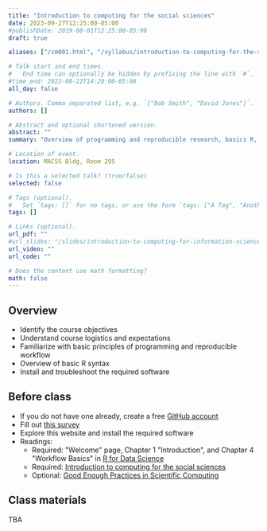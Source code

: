```yaml
---
title: "Introduction to computing for the social sciences"
date: 2023-09-27T12:25:00-05:00
#publishDate: 2019-08-01T12:25:00-05:00
draft: true

aliases: ["/cm001.html", "/syllabus/introduction-to-computing-for-the-social-sciences/"]

# Talk start and end times.
#   End time can optionally be hidden by prefixing the line with `#`.
#time_end: 2022-08-22T14:20:00-05:00
all_day: false

# Authors. Comma separated list, e.g. `["Bob Smith", "David Jones"]`.
authors: []

# Abstract and optional shortened version.
abstract: ""
summary: "Overview of programming and reproducible research, basics R, and course logistics."

# Location of event.
location: MACSS Bldg, Room 295

# Is this a selected talk? (true/false)
selected: false

# Tags (optional).
#   Set `tags: []` for no tags, or use the form `tags: ["A Tag", "Another Tag"]` for one or more tags.
tags: []

# Links (optional).
url_pdf: ""
#url_slides: "/slides/introduction-to-computing-for-information-science/"
url_video: ""
url_code: ""

# Does the content use math formatting?
math: false
---
```




## Overview

* Identify the course objectives
* Understand course logistics and expectations
* Familiarize with basic principles of programming and reproducible workflow
* Overview of basic R syntax
* Install and troubleshoot the required software


## Before class

* If you do not have one already, create a free [GitHub account](https://happygitwithr.com/github-acct) 
* Fill out [this survey](https://forms.gle/4avJpvcPseP1NQpB8)
* Explore this website and install the required software
* Readings:
  * Required: "Welcome" page, Chapter 1 "Introduction", and Chapter 4 "Workflow Basics" in [R for Data Science](http://r4ds.had.co.nz/)
  * Required: [Introduction to computing for the social sciences](/notes/intro-to-course/)
  * Optional: [Good Enough Practices in Scientific Computing](http://journals.plos.org/ploscompbiol/article?id=10.1371/journal.pcbi.1005510)


## Class materials

TBA
